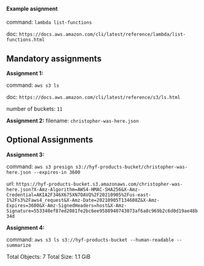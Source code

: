 #### Example asignment

command: `lambda list-functions`

doc: `https://docs.aws.amazon.com/cli/latest/reference/lambda/list-functions.html`

## Mandatory assignments

**Assignment 1:**

command: `aws s3 ls`

doc: `https://docs.aws.amazon.com/cli/latest/reference/s3/ls.html`

number of buckets: `11`

**Assignment 2:**
filename: `christopher-was-here.json`

## Optional Assignments

**Assignment 3:**

command: `aws s3 presign s3://hyf-products-bucket/christopher-was-here.json --expires-in 3600`

url: `https://hyf-products-bucket.s3.amazonaws.com/christopher-was-here.json?X-Amz-Algorithm=AWS4-HMAC-SHA256&X-Amz-Credential=AKIA2F346X675XN7OAVQ%2F20210905%2Fus-east-1%2Fs3%2Faws4_request&X-Amz-Date=20210905T134608Z&X-Amz-Expires=3600&X-Amz-SignedHeaders=host&X-Amz-Signature=553348ef87ed2081fe2bc6ee9588940743073af6a8c969b2c6d0d19ae48b34d`

**Assignment 4:**

command: `aws s3 ls s3://hyf-products-bucket --human-readable --summarize`

Total Objects: 7
Total Size: 1.1 GiB

